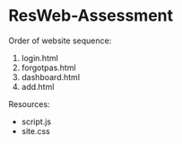 # ResWeb-Assessment


Order of website sequence:
1. login.html
2. forgotpas.html
3. dashboard.html
4. add.html

Resources:
- script.js
- site.css
